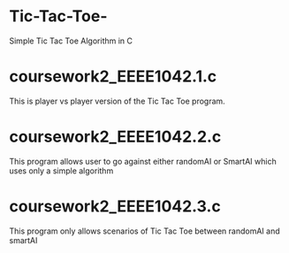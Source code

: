 # Tic-Tac-Toe-
Simple Tic Tac Toe Algorithm in C

# coursework2_EEEE1042.1.c

This is player vs player version of the Tic Tac Toe program.

# coursework2_EEEE1042.2.c

This program allows user to go against either randomAI or SmartAI which uses only a simple algorithm

# coursework2_EEEE1042.3.c

This program only allows scenarios of Tic Tac Toe between randomAI and smartAI
